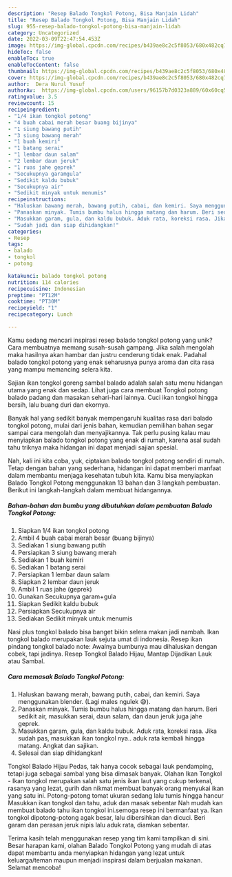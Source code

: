 ```yaml
---
description: "Resep Balado Tongkol Potong, Bisa Manjain Lidah"
title: "Resep Balado Tongkol Potong, Bisa Manjain Lidah"
slug: 955-resep-balado-tongkol-potong-bisa-manjain-lidah
category: Uncategorized
date: 2022-03-09T22:47:54.453Z
image: https://img-global.cpcdn.com/recipes/b439ae8c2c5f8053/680x482cq70/balado-tongkol-potong-foto-resep-utama.jpg
hideToc: false
enableToc: true
enableTocContent: false
thumbnail: https://img-global.cpcdn.com/recipes/b439ae8c2c5f8053/680x482cq70/balado-tongkol-potong-foto-resep-utama.jpg
cover: https://img-global.cpcdn.com/recipes/b439ae8c2c5f8053/680x482cq70/balado-tongkol-potong-foto-resep-utama.jpg
author:  Dera Nurul Yusuf
authorAv:  https://img-global.cpcdn.com/users/96157b7d0323a889/60x60cq50/avatar.jpg
ratingvalue: 3.5
reviewcount: 15
recipeingredient:
- "1/4 ikan tongkol potong"
- "4 buah cabai merah besar buang bijinya"
- "1 siung bawang putih"
- "3 siung bawang merah"
- "1 buah kemiri"
- "1 batang serai"
- "1 lembar daun salam"
- "2 lembar daun jeruk"
- "1 ruas jahe geprek"
- "Secukupnya garamgula"
- "Sedikit kaldu bubuk"
- "Secukupnya air"
- "Sedikit minyak untuk menumis"
recipeinstructions:
- "Haluskan bawang merah, bawang putih, cabai, dan kemiri. Saya menggunakan blender. (Lagi males ngulek 😅)."
- "Panaskan minyak. Tumis bumbu halus hingga matang dan harum. Beri sedikit air, masukkan serai, daun salam, dan daun jeruk juga jahe geprek."
- "Masukkan garam, gula, dan kaldu bubuk. Aduk rata, koreksi rasa. Jika sudah pas, masukkan ikan tongkol nya.. aduk rata kembali hingga matang. Angkat dan sajikan."
- "Sudah jadi dan siap dihidangkan!"
categories:
- Resep
tags:
- balado
- tongkol
- potong

katakunci: balado tongkol potong 
nutrition: 114 calories
recipecuisine: Indonesian
preptime: "PT12M"
cooktime: "PT30M"
recipeyield: "1"
recipecategory: Lunch

---
```



Kamu sedang mencari inspirasi resep balado tongkol potong yang unik? Cara membuatnya memang susah-susah gampang. Jika salah mengolah maka hasilnya akan hambar dan justru cenderung tidak enak. Padahal balado tongkol potong yang enak seharusnya punya aroma dan cita rasa yang mampu memancing selera kita.


Sajian ikan tongkol goreng sambal balado adalah salah satu menu hidangan utama yang enak dan sedap. Lihat juga cara membuat Tongkol potong balado padang dan masakan sehari-hari lainnya. Cuci ikan tongkol hingga bersih, lalu buang duri dan ekornya.

Banyak hal yang sedikit banyak mempengaruhi kualitas rasa dari balado tongkol potong, mulai dari jenis bahan, kemudian pemilihan bahan segar sampai cara mengolah dan menyajikannya. Tak perlu pusing kalau mau menyiapkan balado tongkol potong yang enak di rumah, karena asal sudah tahu triknya maka hidangan ini dapat menjadi sajian spesial.


Nah, kali ini kita coba, yuk, ciptakan balado tongkol potong sendiri di rumah. Tetap dengan bahan yang sederhana, hidangan ini dapat memberi manfaat dalam membantu menjaga kesehatan tubuh kita. Kamu bisa menyiapkan Balado Tongkol Potong menggunakan 13 bahan dan 3 langkah pembuatan. Berikut ini langkah-langkah dalam membuat hidangannya.

<!--inarticleads1-->

##### Bahan-bahan dan bumbu yang dibutuhkan dalam pembuatan Balado Tongkol Potong:

1. Siapkan 1/4 ikan tongkol potong
1. Ambil 4 buah cabai merah besar (buang bijinya)
1. Sediakan 1 siung bawang putih
1. Persiapkan 3 siung bawang merah
1. Sediakan 1 buah kemiri
1. Sediakan 1 batang serai
1. Persiapkan 1 lembar daun salam
1. Siapkan 2 lembar daun jeruk
1. Ambil 1 ruas jahe (geprek)
1. Gunakan Secukupnya garam+gula
1. Siapkan Sedikit kaldu bubuk
1. Persiapkan Secukupnya air
1. Sediakan Sedikit minyak untuk menumis


Nasi plus tongkol balado bisa banget bikin selera makan jadi nambah. Ikan tongkol balado merupakan lauk sejuta umat di indonesia. Resep ikan pindang tongkol balado note: Awalnya bumbunya mau dihaluskan dengan cobek, tapi jadinya. Resep Tongkol Balado Hijau, Mantap Dijadikan Lauk atau Sambal. 

<!--inarticleads2-->

##### Cara memasak Balado Tongkol Potong:

1. Haluskan bawang merah, bawang putih, cabai, dan kemiri. Saya menggunakan blender. (Lagi males ngulek 😅).
1. Panaskan minyak. Tumis bumbu halus hingga matang dan harum. Beri sedikit air, masukkan serai, daun salam, dan daun jeruk juga jahe geprek.
1. Masukkan garam, gula, dan kaldu bubuk. Aduk rata, koreksi rasa. Jika sudah pas, masukkan ikan tongkol nya.. aduk rata kembali hingga matang. Angkat dan sajikan.
1. Selesai dan siap dihidangkan!

Tongkol Balado Hijau Pedas, tak hanya cocok sebagai lauk pendamping, tetapi juga sebagai sambal yang bisa dimasak banyak. Olahan Ikan Tongkol - Ikan tongkol merupakan salah satu jenis ikan laut yang cukup terkenal, rasanya yang lezat, gurih dan nikmat membuat banyak orang menyukai ikan yang satu ini. Potong-potong tomat ukuran sedang lalu tumis hingga hancur Masukkan ikan tongkol dan tahu, aduk dan masak sebentar Nah mudah kan membuat balado tahu ikan tongkol ini.semoga resep ini bermanfaat ya. Ikan tongkol dipotong-potong agak besar, lalu dibersihkan dan dicuci. Beri garam dan perasan jeruk nipis lalu aduk rata, diamkan sebentar. 

Terima kasih telah menggunakan resep yang tim kami tampilkan di sini. Besar harapan kami, olahan Balado Tongkol Potong yang mudah di atas dapat membantu anda menyiapkan hidangan yang lezat untuk keluarga/teman maupun menjadi inspirasi dalam berjualan makanan. Selamat mencoba!
